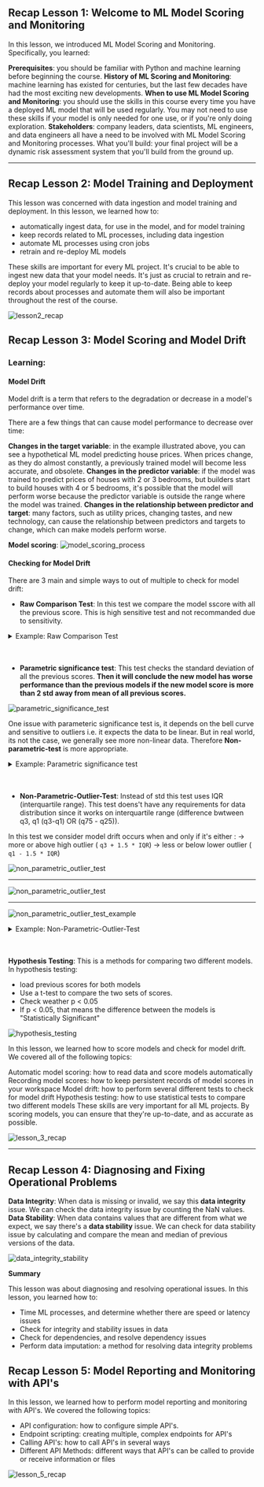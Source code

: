 
## Recap Lesson 1: Welcome to ML Model Scoring and Monitoring

In this lesson, we introduced ML Model Scoring and Monitoring. Specifically, you learned:

**Prerequisites**: you should be familiar with Python and machine learning before beginning the course.
**History of ML Scoring and Monitoring**: machine learning has existed for centuries, but the last few decades have had the most exciting new developments.
**When to use ML Model Scoring and Monitoring**: you should use the skills in this course every time you have a deployed ML model that will be used regularly. You may not need to use these skills if your model is only needed for one use, or if you're only doing exploration.
**Stakeholders**: company leaders, data scientists, ML engineers, and data engineers all have a need to be involved with ML Model Scoring and Monitoring processes.
What you'll build: your final project will be a dynamic risk assessment system that you'll build from the ground up.

----


## Recap Lesson 2: Model Training and Deployment

This lesson was concerned with data ingestion and model training and deployment. In this lesson, we learned how to:

* automatically ingest data, for use in the model, and for model training
* keep records related to ML processes, including data ingestion
* automate ML processes using cron jobs
* retrain and re-deploy ML models

These skills are important for every ML project. It's crucial to be able to ingest new data that your model needs. It's just as crucial to retrain and re-deploy your model regularly to keep it up-to-date. Being able to keep records about processes and automate them will also be important throughout the rest of the course.

![lesson2_recap](./images/lesson2_recap.png)

## Recap Lesson 3: Model Scoring and Model Drift

### Learning: 

#### Model Drift
Model drift is a term that refers to the degradation or decrease in a model's performance over time.

There are a few things that can cause model performance to decrease over time:

**Changes in the target variable**: in the example illustrated above, you can see a hypothetical ML model predicting house prices. When prices change, as they do almost constantly, a previously trained model will become less accurate, and obsolete.
**Changes in the predictor variable**: if the model was trained to predict prices of houses with 2 or 3 bedrooms, but builders start to build houses with 4 or 5 bedrooms, it's possible that the model will perform worse because the predictor variable is outside the range where the model was trained.
**Changes in the relationship between predictor and target**: many factors, such as utility prices, changing tastes, and new technology, can cause the relationship between predictors and targets to change, which can make models perform worse.

**Model scoring**:
![model_scoring_process](./images/model_scoring_process.png)


#### Checking for Model Drift
There are 3 main and simple ways to out of multiple to check for model drift:

* **Raw Comparison Test**: In this test we compare the model sscore with all the previous score. This is high sensitive test and not recommanded due to sensitivity.

<details>
<summary> Example: Raw Comparison Test </summary>
<hr>

```
new_f1_score = <new F1 Socre>
previous_scores_list = <List of all previous models F1 Scores> 

model_drift = new_f1_score < np.min(previous_scores_list)

```

</hr>
</details>
<br>
<br>


* **Parametric significance test**: This test checks the standard deviation of all the previous scores. **Then it will conclude the new model has worse performance than the previous models if the new model score is more than 2 std away from mean of all previous scores.**

![parametric_significance_test](./images/parametric_significance_test.png)

One issue with parameteric significance test is, it depends on the bell curve and sensitive to outliers i.e. it expects the data to be linear. But in real world, its not the case, we generally see more non-linear data. Therefore **Non-parametric-test** is more appropriate.

<details>
<summary> Example: Parametric significance test </summary>
<hr>

```
new_f1_score = <new F1 Socre>
previous_scores_list = <List of all previous models F1 Scores> 

model_drift = new_f1_score < np.mean(previous_scores_list) - 2 * np.std(previous_scores_list)

```

</hr>
</details>
<br>
<br>


* **Non-Parametric-Outlier-Test**: Instead of std this test uses IQR (interquartile range). This test doens't have any requirements for data distribution since it works on interquartile range (difference bwtween q3, q1 (q3-q1) OR (q75 - q25)).

In this test we consider model drift occurs when and only if it's either :
    -> more or above high outlier ( `q3 + 1.5 * IQR`)
    -> less or below lower outlier ( `q1 - 1.5 * IQR`)

![non_parametric_outlier_test](./images/non_parametric_test.png)

---

![non_parametric_outlier_test](images/non_parametric_outlier_test.png)

---

![non_parametric_outlier_test_example](images/non_parametric_outlier_test_example.png)

<details>
<summary> Example: Non-Parametric-Outlier-Test </summary>
<hr>

```
new_f1_score = <new F1 Socre>
previous_scores_list = <List of all previous models F1 Scores> 

iqr = np.quantile(previous_scores_list, 0.75) - np.quantile(previous_scores_list, 0.25)
model_drift = new_f1_score < np.quantile(previous_scores_list, 0.25) - (1.5 * iqr)
```

</hr>
</details>
<br>
<br>


**Hypothesis Testing**: This is a methods for comparing two different models. In hypothesis testing:
* load previous scores for both models
* Use a t-test to compare the two sets of scores.
* Check weather p < 0.05
* If p < 0.05, that means the difference between the models is "Statistically Significant"

![hypothesis_testing](./images/hypothesis_testing.png)


In this lesson, we learned how to score models and check for model drift. We covered all of the following topics:

Automatic model scoring: how to read data and score models automatically
Recording model scores: how to keep persistent records of model scores in your workspace
Model drift: how to perform several different tests to check for model drift
Hypothesis testing: how to use statistical tests to compare two different models
These skills are very important for all ML projects. By scoring models, you can ensure that they're up-to-date, and as accurate as possible.

![lesson_3_recap](./images/lesson_3_recap.png)

----

## Recap Lesson 4: Diagnosing and Fixing Operational Problems

**Data Integrity**: When data is missing or invalid, we say this **data integrity** issue. We can check the data integrity issue by counting the NaN values.<br>
**Data Stability**: When data contains values that are different from what we expect, we say there's a **data stability** issue. We can check for data stability issue by calculating and compare the mean and median of previous versions of the data. <br>

![data_integrity_stability](./images/data_integrity_stability.png)


**Summary**

This lesson was about diagnosing and resolving operational issues. In this lesson, you learned how to:

* Time ML processes, and determine whether there are speed or latency issues
* Check for integrity and stability issues in data
* Check for dependencies, and resolve dependency issues
* Perform data imputation: a method for resolving data integrity problems


## Recap Lesson 5: Model Reporting and Monitoring with API's

In this lesson, we learned how to perform model reporting and monitoring with API's. We covered the following topics:

* API configuration: how to configure simple API's.
* Endpoint scripting: creating multiple, complex endpoints for API's
* Calling API's: how to call API's in several ways
* Different API Methods: different ways that API's can be called to provide or receive information or files

![lesson_5_recap](./images/lesson_5_recap.png)
